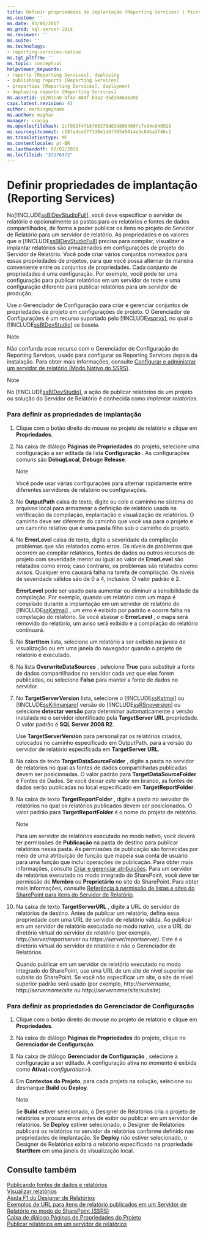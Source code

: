 ```yaml
---
title: Definir propriedades de implantação (Reporting Services) | Microsoft Docs
ms.custom: ''
ms.date: 03/06/2017
ms.prod: sql-server-2014
ms.reviewer: ''
ms.suite: ''
ms.technology:
- reporting-services-native
ms.tgt_pltfrm: ''
ms.topic: conceptual
helpviewer_keywords:
- reports [Reporting Services], deploying
- publishing reports [Reporting Services]
- properties [Reporting Services], deployment
- deploying reports [Reporting Services]
ms.assetid: 18201ca0-bf4a-484f-b3a2-95d1046a6a9b
caps.latest.revision: 41
author: markingmyname
ms.author: maghan
manager: craigg
ms.openlocfilehash: 2cf985f4f16f60378dd3d866489fc7c64c940928
ms.sourcegitcommit: c18fadce27f330e1d4f36549414e5c84ba2f46c2
ms.translationtype: MT
ms.contentlocale: pt-BR
ms.lasthandoff: 07/02/2018
ms.locfileid: "37276372"
---
```

# <a name="set-deployment-properties-reporting-services"></a>Definir propriedades de implantação (Reporting Services)
  No[!INCLUDE[ssBIDevStudioFull](../../includes/ssbidevstudiofull-md.md)], você deve especificar o servidor de relatório e opcionalmente as pastas para os relatórios e fontes de dados compartilhados, de forma a poder publicar os itens no projeto do Servidor de Relatório para um servidor de relatório. As propriedades e os valores que o [!INCLUDE[ssBIDevStudioFull](../../includes/ssbidevstudiofull-md.md)] precisa para compilar, visualizar e implantar relatórios são armazenados em configurações de projeto do Servidor de Relatório. Você pode criar vários conjuntos nomeados para essas propriedades de projetos, para que você possa alternar de maneira conveniente entre os conjuntos de propriedades. Cada conjunto de propriedades é uma configuração. Por exemplo, você pode ter uma configuração para publicar relatórios em um servidor de teste e uma configuração diferente para publicar relatórios para um servidor de produção.  
  
 Use o Gerenciador de Configuração para criar e gerenciar conjuntos de propriedades de projeto em configurações de projeto. O Gerenciador de Configurações é um recurso suportado pelo [!INCLUDE[vsprvs](../../includes/vsprvs-md.md)], no qual o [!INCLUDE[ssBIDevStudio](../../includes/ssbidevstudio-md.md)] se baseia.  
  
> [!NOTE]  
>  Não confunda esse recurso com o Gerenciador de Configuração do Reporting Services, usado para configurar os Reporting Services depois da instalação. Para obter mais informações, consulte [Configurar e administrar um servidor de relatório &#40;Modo Nativo do SSRS&#41;](../report-server/configure-and-administer-a-report-server-ssrs-native-mode.md).  
  
> [!NOTE]  
>  No [!INCLUDE[ssBIDevStudio](../../includes/ssbidevstudio-md.md)], a ação de publicar relatórios de um projeto ou solução do Servidor de Relatório é conhecida como *implantar relatórios*.  
  
### <a name="to-set-deployment-properties"></a>Para definir as propriedades de implantação  
  
1.  Clique com o botão direito do mouse no projeto de relatório e clique em **Propriedades**.  
  
2.  Na caixa de diálogo **Páginas de Propriedades** do projeto, selecione uma configuração a ser editada da lista **Configuração** . As configurações comuns são **DebugLocal**, **Debug**e **Release**.  
  
    > [!NOTE]  
    >  Você pode usar várias configurações para alternar rapidamente entre diferentes servidores de relatório ou configurações.  
  
3.  No **OutputPath** caixa de texto, digite ou cole o caminho no sistema de arquivos local para armazenar a definição de relatório usada na verificação da compilação, implantação e visualização de relatórios. O caminho deve ser diferente do caminho que você usa para o projeto e um caminho relativo que é uma pasta filho sob o caminho do projeto.  
  
4.  No **ErrorLevel** caixa de texto, digite a severidade da compilação problemas que são relatados como erros. Os níveis de problemas que ocorrem ao compilar relatórios, fontes de dados ou outros recursos de projeto com severidade menor ou igual ao valor de **ErrorLevel** são relatados como erros; caso contrário, os problemas são relatados como avisos. Qualquer erro causará falha na tarefa de compilação. Os níveis de severidade válidos são de 0 a 4, inclusive. O valor padrão é 2.  
  
     **ErrorLevel** pode ser usado para aumentar ou diminuir a sensibilidade da compilação. Por exemplo, quando um relatório com um mapa é compilado durante a implantação em um servidor de relatório do [!INCLUDE[ssKatmai](../../includes/sskatmai-md.md)] , um erro é exibido por padrão e ocorre falha na compilação do relatório. Se você abaixar o **ErrorLevel** , o mapa será removido do relatório, um aviso será exibido e a compilação do relatório continuará.  
  
5.  No **StartItem** lista, selecione um relatório a ser exibido na janela de visualização ou em uma janela do navegador quando o projeto de relatório é executado.  
  
6.  Na lista **OverwriteDataSources** , selecione **True** para substituir a fonte de dados compartilhados no servidor cada vez que elas forem publicadas, ou selecione **False** para manter a fonte de dados no servidor.  
  
7.  No **TargetServerVersion** lista, selecione o [!INCLUDE[ssKatmai](../../includes/sskatmai-md.md)] ou [!INCLUDE[ssKilimanjaro](../../includes/sskilimanjaro-md.md)] versão do [!INCLUDE[ssRSnoversion](../../includes/ssrsnoversion-md.md)] ou selecione **detectar versão** para determinar automaticamente a versão instalada no o servidor identificado pela **TargetServer URL** propriedade. O valor padrão é **SQL Server 2008 R2**.  
  
     Use **TargetServerVersion** para personalizar os relatórios criados, colocados no caminho especificado em OutputPath, para a versão do servidor de relatório especificada em **TargetServer URL**.  
  
8.  Na caixa de texto **TargetDataSourceFolder** , digite a pasta no servidor de relatórios no qual as fontes de dados compartilhadas publicadas devem ser posicionadas. O valor padrão para **TargetDataSourceFolder** é Fontes de Dados. Se você deixar este valor em branco, as fontes de dados serão publicadas no local especificado em **TargetReportFolder**.  
  
9. Na caixa de texto **TargetReportFolder** , digite a pasta no servidor de relatórios no qual os relatórios publicados devem ser posicionados. O valor padrão para **TargetReportFolder** é o nome do projeto de relatório.  
  
    > [!NOTE]  
    >  Para um servidor de relatórios executado no modo nativo, você deverá ter permissões de **Publicação** na pasta de destino para publicar relatórios nessa pasta. As permissões de publicação são fornecidas por meio de uma atribuição de função que mapeia sua conta de usuário para uma função que inclui operações de publicação. Para obter mais informações, consulte [Criar e gerenciar atribuições](../security/create-and-manage-role-assignments.md). Para um servidor de relatórios executado no modo integrado do SharePoint, você deve ter permissão de **Membro** ou **Proprietário** no site do SharePoint. Para obter mais informações, consulte [Referência à permissão de listas e sites do SharePoint para itens do Servidor de Relatório](../security/sharepoint-site-and-list-permission-reference-for-report-server-items.md).  
  
10. Na caixa de texto **TargetServerURL** , digite a URL do servidor de relatórios de destino. Antes de publicar um relatório, defina essa propriedade com uma URL de servidor de relatório válida. Ao publicar em um servidor de relatório executado no modo nativo, use a URL do diretório virtual do servidor de relatório (por exemplo, http:*//server/reportserver* ou https:*//server/reportserver)*. Este é o diretório virtual do servidor de relatório e não o Gerenciador de Relatórios.  
  
     Quando publicar em um servidor de relatório executado no modo integrado do SharePoint, use uma URL de um site de nível superior ou subsite do SharePoint. Se você não especificar um site, o site de nível superior padrão será usado (por exemplo, http://*servername*, http://*servername*/*site* ou http://*servername*/*site*/*subsite*).  
  
### <a name="to-set-configuration-manager-properties"></a>Para definir as propriedades do Gerenciador de Configuração  
  
1.  Clique com o botão direito do mouse no projeto de relatório e clique em **Propriedades**.  
  
2.  Na caixa de diálogo **Páginas de Propriedades** do projeto, clique no **Gerenciador de Configuração**.  
  
3.  Na caixa de diálogo **Gerenciador de Configuração** , selecione a configuração a ser editado. A configuração ativa no momento é exibida como **Ativa(***\<configuration>***)**.  
  
4.  Em **Contextos do Projeto**, para cada projeto na solução, selecione ou desmarque **Build** ou **Deploy**.  
  
    > [!NOTE]  
    >  Se **Build** estiver selecionado, o Designer de Relatórios cria o projeto de relatórios e procura erros antes de exibir ou publicar em um servidor de relatórios. Se **Deploy** estiver selecionado, o Designer de Relatórios publicará os relatórios no servidor de relatórios conforme definido nas propriedades de implantação. Se **Deploy** não estiver selecionado, o Designer de Relatórios exibirá o relatório especificado na propriedade **StartItem** em uma janela de visualização local.  
  
## <a name="see-also"></a>Consulte também  
 [Publicando fontes de dados e relatórios](../reports/publishing-data-sources-and-reports.md)   
 [Visualizar relatórios](../reports/previewing-reports.md)   
 [Ajuda F1 do Designer de Relatórios](report-designer-f1-help.md)   
 [Exemplos de URL para itens de relatório publicados em um Servidor de Relatório no modo do SharePoint &#40;SSRS&#41;](url-examples-for-items-on-a-report-server-sharepoint-mode.md)   
 [Caixa de diálogo Páginas de Propriedades do Projeto](project-property-pages-dialog-box.md)   
 [Publicar relatórios em um servidor de relatórios](../reports/publishing-reports-to-a-report-server.md)  
  
  
